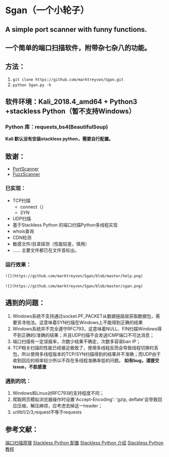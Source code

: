 # Sgan（一个小轮子）

## A simple port scanner with funny functions.

## 一个简单的端口扫描软件，附带杂七杂八的功能。

## 方法：

1. `git clone https://github.com/marktreyvon/Sgan.git` 
2. `python Sgan.py -h`

## 软件环境：Kali_2018.4_amd64 + Python3 +stackless Python（暂不支持Windows）

### Python 库：requests,bs4(BeautifulSoup)

**Kali 默认没有安装stackless python，需要自行配置。**

## 致谢：

- [PortScanner](https://github.com/se55i0n/PortScanner)  
- [FuzzScanner](https://github.com/TideSec/FuzzScanner)

### 已实现：

- TCP扫描
  - connect（）
  - SYN
- UDP扫描
- 基于Stackless Python 的端口扫描Python多线程实现
- whois查询
- CDN检测
- 敏感文件/目录探测（性能较差，慎用）
- ……
主要文件都已在文件首标出。
### 运行效果：
    ![](https://github.com/marktreyvon/Sgan/blob/master/help.png)
    
    ![](https://github.com/marktreyvon/Sgan/blob/master/sgan.png)
    

## 遇到的问题：
1. Windows系统不支持通过socket.PF_PACKET从数据链路层获取数据包，需要另寻他法。这意味着SYN扫描在Windows上不能得到正确的结果
2. Windows系统并不完全遵守RFC793，这意味着NULL、FIN扫描Windows得不到正确的/准确的结果；并且UDP扫描不会发送ICMP端口不可达消息；
3. 端口扫描有一定误报率，次数少结果不确定，次数多容易ban IP；
4. TCP相关扫描的性能已经接近极致了，使用多线程反而会导致线程切换时丢包，所以使用多线程版本的TCP/SYN扫描得到的结果并不准确；而UDP由于收到回应的频率较少所以不存在多线程准确率低的问题。
**如有bug，请提交issue，不胜感激**

### 遇到的坑：
1. Windows和Linux对RFC793的支持程度不同；
2. 爬取网页模拟浏览器操作时设置'Accept-Encoding': 'gzip, deflate'会导致回应压缩，解压麻烦，应考虑去掉这一header；
3. urllib1/2/3,request不等于requests

## 参考文献：
[端口扫描原理](https://zenoh.iteye.com/blog/1264915)
[Stackless Python 配置](https://blog.csdn.net/BuZaiShaBi/article/details/39237867)
[Stackless Python 介绍](http://lcwangchao.github.io/python/2012/09/10/stackless/)
[Stackless Python 教程](https://www.grant-olson.net/files/why_stackless.html#tasklets)